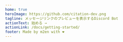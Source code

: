 ```yaml
---
home: true
heroImage: https://github.com/citation-dev.png
tagline: メッセージリンクのプレビューを表示するDiscord Bot
actionText: 始める →
actionLink: /docs/getting-started/
footer: Made by m2en with ❤️
---
```

